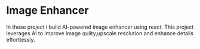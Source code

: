 # Image Enhancer

In these project i build AI-powered image enhancer using react. This project leverages AI to improve image qulity,upscale resolution and enhance details effortlessly.


